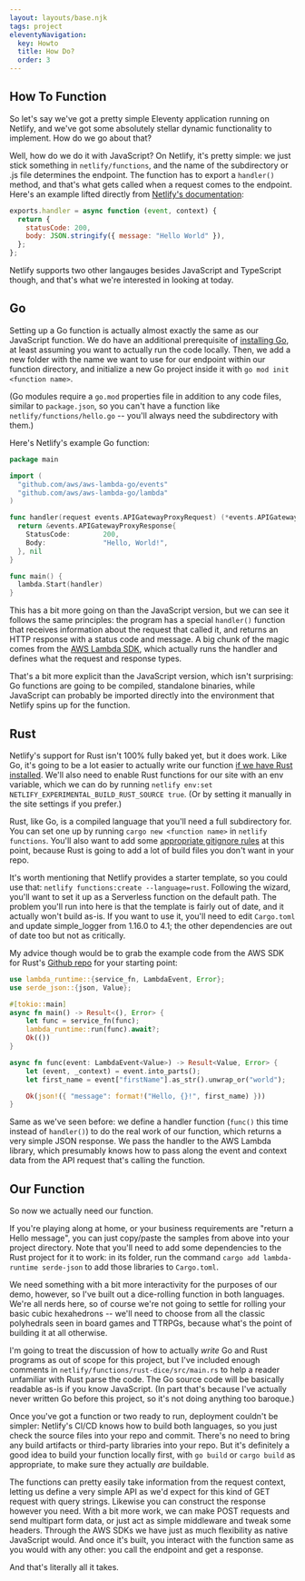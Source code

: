 ```yaml
---
layout: layouts/base.njk
tags: project
eleventyNavigation:
  key: Howto
  title: How Do?
  order: 3
---
```

## How To Function

So let's say we've got a pretty simple Eleventy application running on Netlify, and we've got some absolutely stellar dynamic functionality to implement. How do we go about that? 

Well, how do we do it with JavaScript? On Netlify, it's pretty simple: we just stick something in `netlify/functions`, and the name of the subdirectory or .js file determines the endpoint. The function has to export a `handler()` method, and that's what gets called when a request comes to the endpoint. Here's an example lifted directly from [Netlify's documentation]((https://docs.netlify.com/functions/build/?fn-language=js)):

```js
exports.handler = async function (event, context) {
  return {
    statusCode: 200,
    body: JSON.stringify({ message: "Hello World" }),
  };
};
```

Netlify supports two other langauges besides JavaScript and TypeScript though, and that's what we're interested in looking at today.

## Go

Setting up a Go function is actually almost exactly the same as our JavaScript function. We do have an additional prerequisite of [installing Go](https://go.dev/doc/install), at least assuming you want to actually run the code locally. Then, we add a new folder with the name we want to use for our endpoint within our function directory, and initialize a new Go project inside it with `go mod init <function name>`. 

(Go modules require a `go.mod` properties file in addition to any code files, similar to `package.json`, so you can't have a function like `netlify/functions/hello.go` -- you'll always need the subdirectory with them.)

Here's Netlify's example Go function:

```go
package main

import (
  "github.com/aws/aws-lambda-go/events"
  "github.com/aws/aws-lambda-go/lambda"
)

func handler(request events.APIGatewayProxyRequest) (*events.APIGatewayProxyResponse, error) {
  return &events.APIGatewayProxyResponse{
    StatusCode:        200,
    Body:              "Hello, World!",
  }, nil
}

func main() {
  lambda.Start(handler)
}

```

This has a bit more going on than the JavaScript version, but we can see it follows the same principles: the program has a special `handler()` function that receives information about the request that called it, and returns an HTTP response with a status code and message. A big chunk of the magic comes from the [AWS Lambda SDK](https://docs.aws.amazon.com/sdk-for-go/api/service/lambda/), which actually runs the handler and defines what the request and response types.

That's a bit more explicit than the JavaScript version, which isn't surprising: Go functions are going to be compiled, standalone binaries, while JavaScript can probably be imported directly into the environment that Netlify spins up for the function.

## Rust

Netlify's support for Rust isn't 100% fully baked yet, but it does work. Like Go, it's going to be a lot easier to actually write our function [if we have Rust installed](https://www.rust-lang.org/tools/install). We'll also need to enable Rust functions for our site with an env variable, which we can do by running `netlify env:set NETLIFY_EXPERIMENTAL_BUILD_RUST_SOURCE true`. (Or by setting it manually in the site settings if you prefer.)

Rust, like Go, is a compiled language that you'll need a full subdirectory for. You can set one up by running `cargo new <function name>` in `netlify functions`. You'll also want to add some [appropriate gitignore rules](https://github.com/github/gitignore/blob/main/Rust.gitignore) at this point, because Rust is going to add a lot of build files you don't want in your repo.

It's worth mentioning that Netlify provides a starter template, so you could use that: `netlify functions:create --language=rust`. Following the wizard, you'll want to set it up as a Serverless function on the default path. The problem you'll run into here is that the template is fairly out of date, and it actually won't build as-is. If you want to use it, you'll need to edit `Cargo.toml` and update simple_logger from 1.16.0 to 4.1; the other dependencies are out of date too but not as critically. 

My advice though would be to grab the example code from the AWS SDK for Rust's [Github repo](https://github.com/awslabs/aws-lambda-rust-runtime/blob/main/README.md) for your starting point:

```rust
use lambda_runtime::{service_fn, LambdaEvent, Error};
use serde_json::{json, Value};

#[tokio::main]
async fn main() -> Result<(), Error> {
    let func = service_fn(func);
    lambda_runtime::run(func).await?;
    Ok(())
}

async fn func(event: LambdaEvent<Value>) -> Result<Value, Error> {
    let (event, _context) = event.into_parts();
    let first_name = event["firstName"].as_str().unwrap_or("world");

    Ok(json!({ "message": format!("Hello, {}!", first_name) }))
}
```

Same as we've seen before: we define a handler function (`func()` this time instead of `handler()`) to do the real work of our function, which returns a very simple JSON response. We pass the handler to the AWS Lambda library, which presumably knows how to pass along the event and context data from the API request that's calling the function.

## Our Function 

So now we actually need our function. 

If you're playing along at home, or your business requirements are "return a Hello message", you can just copy/paste the samples from above into your project directory. Note that you'll need to add some dependencies to the Rust project for it to work: in its folder, run the command `cargo add lambda-runtime serde-json` to add those libraries to `Cargo.toml`. 

We need something with a bit more interactivity for the purposes of our demo, however, so I've built out a dice-rolling function in both languages. 
We're all nerds here, so of course we're not going to settle for rolling your basic cubic hexahedrons -- we'll need to choose from all the classic polyhedrals seen in board games and TTRPGs, because what's the point of building it at all otherwise.

I'm going to treat the discussion of how to actually *write* Go and Rust programs as out of scope for this project, but I've included enough comments in `netlify/functions/rust-dice/src/main.rs` to help a reader unfamiliar with Rust parse the code. The Go source code will be basically readable as-is if you know JavaScript. (In part that's because I've actually never written Go before this project, so it's not doing anything too baroque.)

Once you've got a function or two ready to run, deployment couldn't be simpler: Netlify's CI/CD knows how to build both languages, so you just check the source files into your repo and commit. There's no need to bring any build artifacts or third-party libraries into your repo. But it's definitely a good idea to build your function locally first, with `go build` or `cargo build` as appropriate, to make sure they actually *are* buildable.

The functions can pretty easily take information from the request context, letting us define a very simple API as we'd expect for this kind of GET request with query strings. Likewise you can construct the response however you need. With a bit more work, we can make POST requests and send multipart form data, or just act as simple middleware and tweak some headers. Through the AWS SDKs we have just as much flexibility as native JavaScript would. And once it's built, you interact with the function same as you would with any other: you call the endpoint and get a response.

And that's literally all it takes. 
